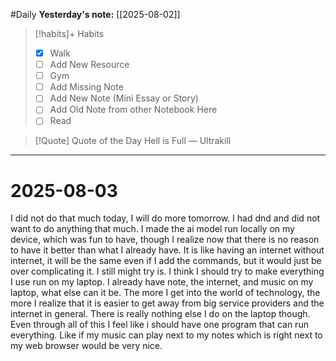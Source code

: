 #Daily
**Yesterday's note:** [[2025-08-02]]

> [!habits]+ Habits 
>- [x] Walk 
>- [ ] Add New Resource
> - [ ] Gym 
> - [ ] Add Missing Note
> - [ ] Add New Note (Mini Essay or Story)
> - [ ] Add Old Note from other Notebook Here 
> - [ ] Read

> [!Quote]  Quote of the Day
> Hell is Full 
> — Ultrakill 


<hr>

# 2025-08-03

I did not do that much today, I will do more tomorrow. I had dnd and did not want to do anything that much. I made the ai model run locally on my device, which was fun to have, though I realize now that there is no reason to have it better than what I already have. It is like having an internet without internet, it will be the same even if I add the commands, but it would just be over complicating it. I still might try is. I think I should try to make everything I use run on my laptop. I already have note, the internet, and music on my laptop, what else can it be. The more I get into the world of technology, the more I realize that it is easier to get away from big service providers and the internet in general. There is really nothing else I do on the laptop though. Even through all of this I feel like i should have one program that can run everything. Like if my music can play next to my notes which is right next to my web browser would be very nice. 
